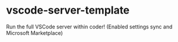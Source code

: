 # vscode-server-template
Run the full VSCode server within coder! (Enabled settings sync and Microsoft Marketplace)
